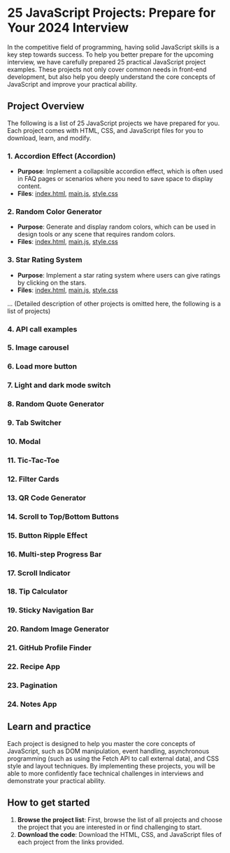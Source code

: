 # 25 JavaScript Projects: Prepare for Your 2024 Interview

In the competitive field of programming, having solid JavaScript skills is a key step towards success. To help you better prepare for the upcoming interview, we have carefully prepared 25 practical JavaScript project examples. These projects not only cover common needs in front-end development, but also help you deeply understand the core concepts of JavaScript and improve your practical ability.

## Project Overview

The following is a list of 25 JavaScript projects we have prepared for you. Each project comes with HTML, CSS, and JavaScript files for you to download, learn, and modify.

### 1. Accordion Effect (Accordion)
- **Purpose**: Implement a collapsible accordion effect, which is often used in FAQ pages or scenarios where you need to save space to display content.
- **Files**: [index.html](https://sites.google.com/view/z2pw/notebook/learn1/25-javascript-projects-for-interview-2024/1.accordion/index.html), [main.js](https://sites.google.com/view/z2pw/notebook/learn1/25-javascript-projects-for-interview-2024/1.accordion/main.js), [style.css](https://sites.google.com/view/z2pw/notebook/learn1/25-javascript-projects-for-interview-2024/1.accordion/style.css)

### 2. Random Color Generator
- **Purpose**: Generate and display random colors, which can be used in design tools or any scene that requires random colors.
- **Files**: [index.html](https://sites.google.com/view/z2pw/notebook/learn1/25-javascript-projects-for-interview-2024/2.random-color-generator/index.html), [main.js](https://sites.google.com/view/z2pw/notebook/learn1/25-javascript-projects-for-interview-2024/2.random-color-generator/main.js), [style.css](https://sites.google.com/view/z2pw/notebook/learn1/25-javascript-projects-for-interview-2024/2.random-color-generator/style.css)

### 3. Star Rating System
- **Purpose**: Implement a star rating system where users can give ratings by clicking on the stars.
- **Files**: [index.html](https://sites.google.com/view/z2pw/notebook/learn1/25-javascript-projects-for-interview-2024/3.star-rating/index.html), [main.js](https://sites.google.com/view/z2pw/notebook/learn1/25-javascript-projects-for-interview-2024/3.star-rating/main.js), [style.css](https://sites.google.com/view/z2pw/notebook/learn1/25-javascript-projects-for-interview-2024/3.star-rating/style.css)

... (Detailed description of other projects is omitted here, the following is a list of projects)

### 4. API call examples
### 5. Image carousel
### 6. Load more button
### 7. Light and dark mode switch
### 8. Random Quote Generator
### 9. Tab Switcher
### 10. Modal
### 11. Tic-Tac-Toe
### 12. Filter Cards
### 13. QR Code Generator
### 14. Scroll to Top/Bottom Buttons
### 15. Button Ripple Effect
### 16. Multi-step Progress Bar
### 17. Scroll Indicator
### 18. Tip Calculator
### 19. Sticky Navigation Bar
### 20. Random Image Generator
### 21. GitHub Profile Finder
### 22. Recipe App
### 23. Pagination
### 24. Notes App

## Learn and practice

Each project is designed to help you master the core concepts of JavaScript, such as DOM manipulation, event handling, asynchronous programming (such as using the Fetch API to call external data), and CSS style and layout techniques. By implementing these projects, you will be able to more confidently face technical challenges in interviews and demonstrate your practical ability.

## How to get started

1. **Browse the project list**: First, browse the list of all projects and choose the project that you are interested in or find challenging to start.
2. **Download the code**: Download the HTML, CSS, and JavaScript files of each project from the links provided.
